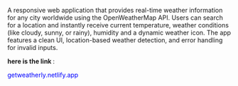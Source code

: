 A responsive web application that provides real-time weather information for any city worldwide using the OpenWeatherMap API. Users can search for a location and instantly receive current temperature, weather conditions (like cloudy, sunny, or rainy), humidity and a dynamic weather icon. The app features a clean UI, location-based weather detection, and error handling for invalid inputs.

<b> here is the link </b> : <p style= "color:blue">getweatherly.netlify.app</p>

